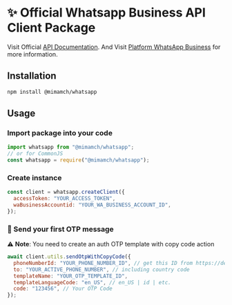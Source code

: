 # ✨ Official Whatsapp Business API Client Package

Visit Official [API Documentation](https://www.postman.com/meta/whatsapp-business-platform/overview).
And Visit [Platform WhatsApp Business](https://developers.facebook.com/docs/whatsapp) for more information.

## Installation

```bash
npm install @mimamch/whatsapp
```

## Usage

### Import package into your code

```js
import whatsapp from "@mimamch/whatsapp";
// or for CommonJS
const whatsapp = require("@mimamch/whatsapp");
```

### Create instance

```js
const client = whatsapp.createClient({
  accessToken: "YOUR_ACCESS_TOKEN",
  waBusinessAccountid: "YOUR_WA_BUSINESS_ACCOUNT_ID",
});
```

### 🚀 Send your first OTP message

⚠️ **Note**: You need to create an auth OTP template with copy code action

```js
await client.utils.sendOtpWithCopyCode({
  phoneNumberId: "YOUR_PHONE_NUMBER_ID", // get this ID from https://developers.facebook.com
  to: "YOUR_ACTIVE_PHONE_NUMBER", // including country code
  templateName: "YOUR_OTP_TEMPLATE_ID",
  templateLanguageCode: "en_US", // en_US | id | etc.
  code: "123456", // Your OTP Code
});
```
